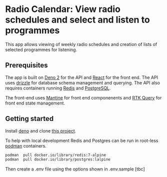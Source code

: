 # Radio Calendar: View radio schedules and select and listen to programmes

This app allows viewing of weekly radio schedules and creation of lists of selected programmes for listening.

## Prerequisites

The app is built on [Deno 2](https://deno.com/) for the API and [React](https://react.dev/) for the front end. The API uses [drizzle](https://orm.drizzle.team/) for database schema management and querying. The API also requires containers running [Redis](https://redis.io/) and [PostgreSQL](https://www.postgresql.org/). 

The front-end uses [Mantine](https://mantine.dev/) for front end componenents and [RTK Query](https://redux-toolkit.js.org/rtk-query/overview) for front end state management. 

## Getting started

Install [deno](https://docs.deno.com/runtime/getting_started/installation/) and clone [this project](https://github.com/CodeGit/RadioCalendar).

To help with local development Redis and Postgres can be run in root-less [podman](https://podman.io/) containers.
```bash
podman  pull docker.io/library/redis:7-alpine
podman  pull docker.io/library/postgres:lalpine
```

Then create a .env file using the options shown in .env.sample
[tbc]
